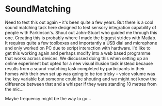 # SoundMatching
Need to test this out again – it's been quite a few years. But there is a cool sound matching task here designed to test sensory integration capability of people with Parkinson's.
Shout out John-Stuart who guided me through this one. Creating this is probably where I made the biggest strides with Matlab. It requires quite a few toolboxes and importantly a USB dial and microphone and only worked on PC due to script interaction with hardware. I'd like to get this working again and perhaps modify into a web based programme that works across devices. We discussed doing this when setting up an online experiment but opted for a new visual illusion task instead because results from a sound-matching task completed by participants in their homes with their own set up was going to be too tricky – voice volume was the key variable but someone could be shouting and we might not know the difference between that and a whisper if they were standing 10 metres from the mic...

Maybe frequency might be the way to go... 
